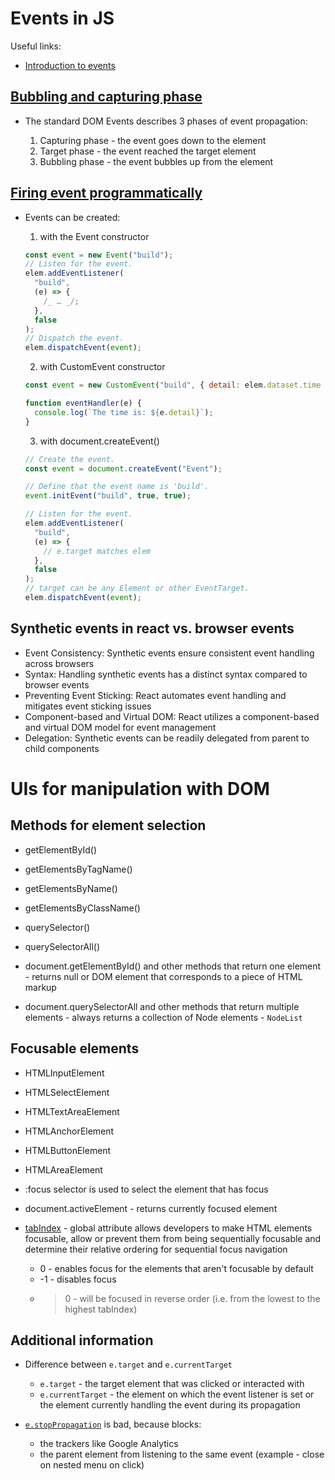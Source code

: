 # Events in JS

Useful links:

- [Introduction to events](https://developer.mozilla.org/en-US/docs/Learn/JavaScript/Building_blocks/Events)

## [Bubbling and capturing phase](https://uk.javascript.info/bubbling-and-capturing)

- The standard DOM Events describes 3 phases of event propagation:

  1. Capturing phase - the event goes down to the element
  2. Target phase - the event reached the target element
  3. Bubbling phase - the event bubbles up from the element

## [Firing event programmatically](https://developer.mozilla.org/en-US/docs/Web/Events/Creating_and_triggering_events)

- Events can be created:

  1. with the Event constructor

  ```js
  const event = new Event("build");
  // Listen for the event.
  elem.addEventListener(
    "build",
    (e) => {
      /_ … _/;
    },
    false
  );
  // Dispatch the event.
  elem.dispatchEvent(event);
  ```

  2. with CustomEvent constructor

  ```js
  const event = new CustomEvent("build", { detail: elem.dataset.time });

  function eventHandler(e) {
    console.log(`The time is: ${e.detail}`);
  }
  ```

  3. with document.createEvent()

  ```js
  // Create the event.
  const event = document.createEvent("Event");

  // Define that the event name is 'build'.
  event.initEvent("build", true, true);

  // Listen for the event.
  elem.addEventListener(
    "build",
    (e) => {
      // e.target matches elem
    },
    false
  );
  // target can be any Element or other EventTarget.
  elem.dispatchEvent(event);
  ```

## Synthetic events in react vs. browser events

- Event Consistency: Synthetic events ensure consistent event handling across browsers
- Syntax: Handling synthetic events has a distinct syntax compared to browser events
- Preventing Event Sticking: React automates event handling and mitigates event sticking issues
- Component-based and Virtual DOM: React utilizes a component-based and virtual DOM model for event management
- Delegation: Synthetic events can be readily delegated from parent to child components

# UIs for manipulation with DOM

## Methods for element selection

- getElementById()
- getElementsByTagName()
- getElementsByName()
- getElementsByClassName()
- querySelector()
- querySelectorAll()

- document.getElementById() and other methods that return one element - returns null or DOM element that corresponds to a piece of HTML markup
- document.querySelectorAll and other methods that return multiple elements - always returns a collection of Node elements - `NodeList`

## Focusable elements

- HTMLInputElement
- HTMLSelectElement
- HTMLTextAreaElement
- HTMLAnchorElement
- HTMLButtonElement
- HTMLAreaElement

- :focus selector is used to select the element that has focus
- document.activeElement - returns currently focused element

- [tabIndex](https://developer.mozilla.org/en-US/docs/Web/HTML/Global_attributes/tabindex) - global attribute allows developers to make HTML elements focusable, allow or prevent them from being sequentially focusable and determine their relative ordering for sequential focus navigation
  - 0 - enables focus for the elements that aren't focusable by default
  - -1 - disables focus
  - > 0 - will be focused in reverse order (i.e. from the lowest to the highest tabIndex)

## Additional information

- Difference between `e.target` and `e.currentTarget`

  - `e.target` - the target element that was clicked or interacted with
  - `e.currentTarget` - the element on which the event listener is set or the element currently handling the event during its propagation

- [`e.stopPropagation`](https://developer.mozilla.org/en-US/docs/Web/API/Event/stopPropagation) is bad, because blocks:
  - the trackers like Google Analytics
  - the parent element from listening to the same event (example - close on nested menu on click)
